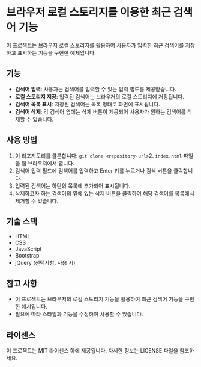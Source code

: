 # 브라우저 로컬 스토리지를 이용한 최근 검색어 기능

이 프로젝트는 브라우저 로컬 스토리지를 활용하여 사용자가 입력한 최근 검색어를 저장하고 표시하는 기능을 구현한 예제입니다.

## 기능

- **검색어 입력**: 사용자는 검색어를 입력할 수 있는 입력 필드를 제공받습니다.
- **로컬 스토리지 저장**: 입력된 검색어는 브라우저의 로컬 스토리지에 저장됩니다.
- **검색어 목록 표시**: 저장된 검색어는 목록 형태로 화면에 표시됩니다.
- **검색어 삭제**: 각 검색어 옆에는 삭제 버튼이 제공되어 사용자가 원하는 검색어를 삭제할 수 있습니다.

## 사용 방법

1. 이 리포지토리를 클론합니다: `git clone <repository-url>`2. `index.html` 파일을 웹 브라우저에서 엽니다.
3. 검색어 입력 필드에 검색어를 입력하고 Enter 키를 누르거나 검색 버튼을 클릭합니다.
4. 입력된 검색어는 하단의 목록에 추가되어 표시됩니다.
5. 삭제하고자 하는 검색어의 옆에 있는 삭제 버튼을 클릭하여 해당 검색어를 목록에서 제거할 수 있습니다.

## 기술 스택

- HTML
- CSS
- JavaScript
- Bootstrap
- jQuery (선택사항, 사용 시)

## 참고 사항

- 이 프로젝트는 브라우저의 로컬 스토리지 기능을 활용하여 최근 검색어 기능을 구현한 예시입니다.
- 필요에 따라 스타일과 기능을 수정하여 사용할 수 있습니다.

## 라이센스

이 프로젝트는 MIT 라이센스 하에 제공됩니다. 자세한 정보는 LICENSE 파일을 참조하세요.